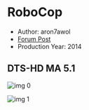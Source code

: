 # RoboCop

* Author: aron7awol
* [Forum Post](https://www.avsforum.com/threads/bass-eq-for-filtered-movies.2995212/post-58012856)
* Production Year: 2014

## DTS-HD MA 5.1

![img 0](https://i.imgur.com/6Lp3Tqb.jpg)

![img 1](https://i.imgur.com/M8XvYjh.jpg)

